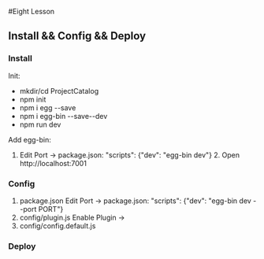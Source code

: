 #Eight Lesson
## Install && Config && Deploy
### Install
  Init:
  * mkdir/cd ProjectCatalog
  * npm init
  * npm i egg --save
  * npm i egg-bin --save--dev
  * npm run dev

  Add egg-bin:
  1. Edit Port -> package.json:  "scripts": {"dev": "egg-bin dev"}
	2. Open http://localhost:7001
### Config
  1. package.json
    Edit Port -> package.json:  "scripts": {"dev": "egg-bin dev --port PORT"}
  2. config/plugin.js
    Enable Plugin -> 
  3. config/config.default.js
    
### Deploy


	

 
